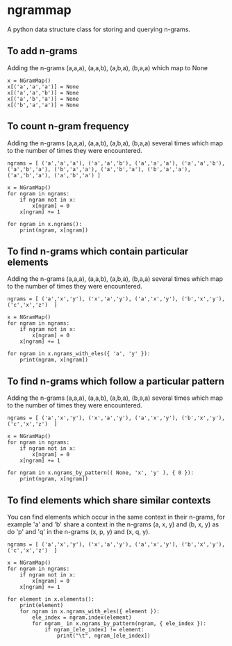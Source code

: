 ngrammap
========

A python data structure class for storing and querying n-grams.

To add n-grams
--------------
Adding the n-grams (a,a,a), (a,a,b), (a,b,a), (b,a,a) which map to None

    x = NGramMap()
    x[('a','a','a')] = None
    x[('a','a','b')] = None
    x[('a','b','a')] = None
    x[('b','a','a')] = None

To count n-gram frequency
-------------------------
Adding the n-grams (a,a,a), (a,a,b), (a,b,a), (b,a,a) several times which map to the number of times they were encountered.

    ngrams = [ ('a','a','a'), ('a','a','b'), ('a','a','a'), ('a','a','b'), ('a','b','a'), ('b','a','a'), ('a','b','a'), ('b','a','a'), ('a','b','a'), ('a','b','a') ]
        
    x = NGramMap()
    for ngram in ngrams:
        if ngram not in x:
            x[ngram] = 0
        x[ngram] += 1
        
    for ngram in x.ngrams():
        print(ngram, x[ngram])

To find n-grams which contain particular elements
-------------------------------------------------
Adding the n-grams (a,a,a), (a,a,b), (a,b,a), (b,a,a) several times which map to the number of times they were encountered.

    ngrams = [ ('a','x','y'), ('x','a','y'), ('a','x','y'), ('b','x','y'), ('c','x','z')  ]
        
    x = NGramMap()
    for ngram in ngrams:
        if ngram not in x:
            x[ngram] = 0
        x[ngram] += 1
        
    for ngram in x.ngrams_with_eles({ 'a', 'y' }):
        print(ngram, x[ngram])

To find n-grams which follow a particular pattern
-------------------------------------------------
Adding the n-grams (a,a,a), (a,a,b), (a,b,a), (b,a,a) several times which map to the number of times they were encountered.

    ngrams = [ ('a','x','y'), ('x','a','y'), ('a','x','y'), ('b','x','y'), ('c','x','z')  ]
        
    x = NGramMap()
    for ngram in ngrams:
        if ngram not in x:
            x[ngram] = 0
        x[ngram] += 1
        
    for ngram in x.ngrams_by_pattern(( None, 'x', 'y' ), { 0 }):
        print(ngram, x[ngram])

To find elements which share similar contexts
---------------------------------------------
You can find elements which occur in the same context in their n-grams, for example 'a' and 'b' share a context in the n-grams (a, x, y) and (b, x, y) as do 'p' and 'q' in the n-grams (x, p, y) and (x, q, y).

    ngrams = [ ('a','x','y'), ('x','a','y'), ('a','x','y'), ('b','x','y'), ('c','x','z')  ]
        
    x = NGramMap()
    for ngram in ngrams:
        if ngram not in x:
            x[ngram] = 0
        x[ngram] += 1
        
    for element in x.elements():
        print(element)
        for ngram in x.ngrams_with_eles({ element }):
            ele_index = ngram.index(element)
            for ngram_ in x.ngrams_by_pattern(ngram, { ele_index }):
                if ngram_[ele_index] != element:
                    print("\t", ngram_[ele_index])
